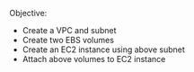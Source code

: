 Objective:
- Create a VPC and subnet
- Create two EBS volumes
- Create an EC2 instance using above subnet
- Attach above volumes to EC2 instance
